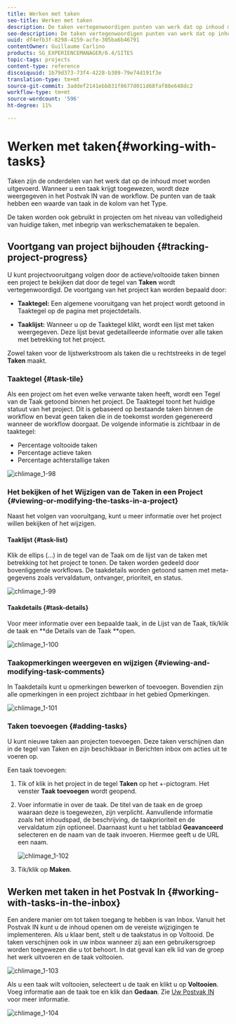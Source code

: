 ```yaml
---
title: Werken met taken
seo-title: Werken met taken
description: De taken vertegenwoordigen punten van werk dat op inhoud moet worden gedaan en in projecten worden gebruikt om het niveau van volledigheid van huidige taken te bepalen
seo-description: De taken vertegenwoordigen punten van werk dat op inhoud moet worden gedaan en in projecten worden gebruikt om het niveau van volledigheid van huidige taken te bepalen
uuid: df4efb3f-8298-4159-acfe-305ba6b46791
contentOwner: Guillaume Carlino
products: SG_EXPERIENCEMANAGER/6.4/SITES
topic-tags: projects
content-type: reference
discoiquuid: 1b79d373-73f4-4228-b309-79e74d191f3e
translation-type: tm+mt
source-git-commit: 3addef2141ebb831f8677d011d68faf88e648dc2
workflow-type: tm+mt
source-wordcount: '596'
ht-degree: 11%

---
```



# Werken met taken{#working-with-tasks}

Taken zijn de onderdelen van het werk dat op de inhoud moet worden uitgevoerd. Wanneer u een taak krijgt toegewezen, wordt deze weergegeven in het Postvak IN van de workflow. De punten van de taak hebben een waarde van taak in de kolom van het Type.

De taken worden ook gebruikt in projecten om het niveau van volledigheid van huidige taken, met inbegrip van werkschemataken te bepalen.

## Voortgang van project bijhouden {#tracking-project-progress}

U kunt projectvooruitgang volgen door de actieve/voltooide taken binnen een project te bekijken dat door de tegel van **Taken** wordt vertegenwoordigd. De voortgang van het project kan worden bepaald door:

* **Taaktegel:** Een algemene vooruitgang van het project wordt getoond in Taaktegel op de pagina met projectdetails.

* **Taaklijst:** Wanneer u op de Taaktegel klikt, wordt een lijst met taken weergegeven. Deze lijst bevat gedetailleerde informatie over alle taken met betrekking tot het project.

Zowel taken voor de lijstwerkstroom als taken die u rechtstreeks in de tegel **Taken** maakt.

### Taaktegel {#task-tile}

Als een project om het even welke verwante taken heeft, wordt een Tegel van de Taak getoond binnen het project. De Taaktegel toont het huidige statuut van het project. Dit is gebaseerd op bestaande taken binnen de workflow en bevat geen taken die in de toekomst worden gegenereerd wanneer de workflow doorgaat. De volgende informatie is zichtbaar in de taaktegel:

* Percentage voltooide taken
* Percentage actieve taken
* Percentage achterstallige taken

![chlimage_1-98](assets/chlimage_1-98.png)

### Het bekijken of het Wijzigen van de Taken in een Project {#viewing-or-modifying-the-tasks-in-a-project}

Naast het volgen van vooruitgang, kunt u meer informatie over het project willen bekijken of het wijzigen.

#### Taaklijst {#task-list}

Klik de ellips (...) in de tegel van de Taak om de lijst van de taken met betrekking tot het project te tonen. De taken worden gedeeld door bovenliggende workflows. De taakdetails worden getoond samen met meta-gegevens zoals vervaldatum, ontvanger, prioriteit, en status.

![chlimage_1-99](assets/chlimage_1-99.png)

#### Taakdetails {#task-details}

Voor meer informatie over een bepaalde taak, in de Lijst van de Taak, tik/klik de taak en **de Details van de Taak **open.

![chlimage_1-100](assets/chlimage_1-100.png)

### Taakopmerkingen weergeven en wijzigen {#viewing-and-modifying-task-comments}

In Taakdetails kunt u opmerkingen bewerken of toevoegen. Bovendien zijn alle opmerkingen in een project zichtbaar in het gebied Opmerkingen.

![chlimage_1-101](assets/chlimage_1-101.png)

### Taken toevoegen {#adding-tasks}

U kunt nieuwe taken aan projecten toevoegen. Deze taken verschijnen dan in de tegel van Taken en zijn beschikbaar in Berichten inbox om acties uit te voeren op.

Een taak toevoegen:

1. Tik of klik in het project in de tegel **Taken** op het +-pictogram. Het venster **Taak toevoegen** wordt geopend.
1. Voer informatie in over de taak. De titel van de taak en de groep waaraan deze is toegewezen, zijn verplicht. Aanvullende informatie zoals het inhoudspad, de beschrijving, de taakprioriteit en de vervaldatum zijn optioneel. Daarnaast kunt u het tabblad **Geavanceerd** selecteren en de naam van de taak invoeren. Hiermee geeft u de URL een naam.

   ![chlimage_1-102](assets/chlimage_1-102.png)

1. Tik/klik op **Maken**.

## Werken met taken in het Postvak In {#working-with-tasks-in-the-inbox}

Een andere manier om tot taken toegang te hebben is van Inbox. Vanuit het Postvak IN kunt u de inhoud openen om de vereiste wijzigingen te implementeren. Als u klaar bent, stelt u de taakstatus in op Voltooid. De taken verschijnen ook in uw inbox wanneer zij aan een gebruikersgroep worden toegewezen die u tot behoort. In dat geval kan elk lid van de groep het werk uitvoeren en de taak voltooien.

![chlimage_1-103](assets/chlimage_1-103.png)

Als u een taak wilt voltooien, selecteert u de taak en klikt u op **Voltooien**. Voeg informatie aan de taak toe en klik dan **Gedaan**. Zie [Uw Postvak IN](/help/sites-authoring/inbox.md) voor meer informatie.

![chlimage_1-104](assets/chlimage_1-104.png)